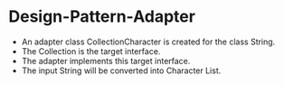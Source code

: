 # Design-Pattern-Adapter

- An adapter class CollectionCharacter is created for the class String. 
- The Collection<Character> is the target interface. 
- The adapter implements this target interface. 
- The input String will be converted into Character List.
